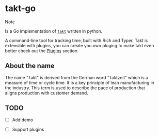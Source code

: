 # takt-go


> [!NOTE]
> Is a Go implementation of [`takt`](takt) written in python.


A command-line tool for tracking time, built with Rich and Typer. Takt is
extensible with plugins, you can create you own pluging to make takt even
better check out the [Plugins](#plugins) section.

## About the name

The name "Takt" is derived from the German word "Taktzeit" which is a measure
of time or cycle time. It is a key principle of lean manufacturing in the
industry. This term is used to describe the pace of production that aligns
production with customer demand.


## TODO

- [ ] Add demo
- [ ] Support plugins


[takt]: https://github.com/asdf8601/takt
